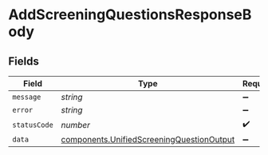 # AddScreeningQuestionsResponseBody


## Fields

| Field                                                                                                  | Type                                                                                                   | Required                                                                                               | Description                                                                                            |
| ------------------------------------------------------------------------------------------------------ | ------------------------------------------------------------------------------------------------------ | ------------------------------------------------------------------------------------------------------ | ------------------------------------------------------------------------------------------------------ |
| `message`                                                                                              | *string*                                                                                               | :heavy_minus_sign:                                                                                     | N/A                                                                                                    |
| `error`                                                                                                | *string*                                                                                               | :heavy_minus_sign:                                                                                     | N/A                                                                                                    |
| `statusCode`                                                                                           | *number*                                                                                               | :heavy_check_mark:                                                                                     | N/A                                                                                                    |
| `data`                                                                                                 | [components.UnifiedScreeningQuestionOutput](../../models/components/unifiedscreeningquestionoutput.md) | :heavy_minus_sign:                                                                                     | N/A                                                                                                    |